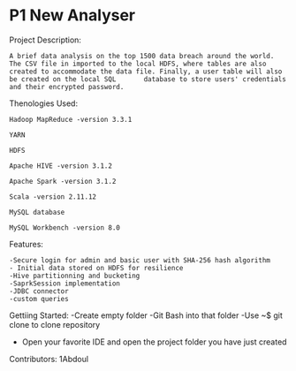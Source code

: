 # P1 New Analyser

Project Description:

    A brief data analysis on the top 1500 data breach around the world.​
    The CSV file in imported to the local HDFS, where tables are also created to accommodate the data file. Finally, a user table will also be created on the local SQL       database to store users' credentials and their encrypted password.

Thenologies Used:

    Hadoop MapReduce -version 3.3.1

    YARN​

    HDFS​

    Apache HIVE -version 3.1.2

    Apache Spark -version 3.1.2

    Scala -version 2.11.12

    MySQL database
    
    MySQL Workbench -version 8.0
    
 Features:
 
    -Secure login for admin and basic user with SHA-256 hash algorithm
    - Initial data stored on HDFS for resilience 
    -Hive partitionning and bucketing
    -SaprkSession implementation
    -JDBC connector
    -custom queries
    
   Gettiing Started:
   -Create empty folder
   -Git Bash into that folder
   -Use   ~$ git clone  to clone repository
   - Open your favorite IDE and open the project folder you have just created


Contributors:
1Abdoul
   
   
    
    
    



